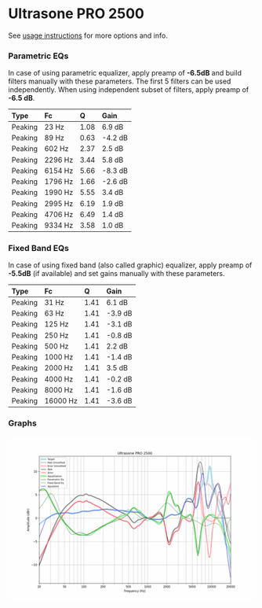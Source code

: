 # Ultrasone PRO 2500
See [usage instructions](https://github.com/jaakkopasanen/AutoEq#usage) for more options and info.

### Parametric EQs
In case of using parametric equalizer, apply preamp of **-6.5dB** and build filters manually
with these parameters. The first 5 filters can be used independently.
When using independent subset of filters, apply preamp of **-6.5 dB**.

| Type    | Fc      |    Q | Gain    |
|:--------|:--------|:-----|:--------|
| Peaking | 23 Hz   | 1.08 | 6.9 dB  |
| Peaking | 89 Hz   | 0.63 | -4.2 dB |
| Peaking | 602 Hz  | 2.37 | 2.5 dB  |
| Peaking | 2296 Hz | 3.44 | 5.8 dB  |
| Peaking | 6154 Hz | 5.66 | -8.3 dB |
| Peaking | 1796 Hz | 1.66 | -2.6 dB |
| Peaking | 1990 Hz | 5.55 | 3.4 dB  |
| Peaking | 2995 Hz | 6.19 | 1.9 dB  |
| Peaking | 4706 Hz | 6.49 | 1.4 dB  |
| Peaking | 9334 Hz | 3.58 | 1.0 dB  |

### Fixed Band EQs
In case of using fixed band (also called graphic) equalizer, apply preamp of **-5.5dB**
(if available) and set gains manually with these parameters.

| Type    | Fc       |    Q | Gain    |
|:--------|:---------|:-----|:--------|
| Peaking | 31 Hz    | 1.41 | 6.1 dB  |
| Peaking | 63 Hz    | 1.41 | -3.9 dB |
| Peaking | 125 Hz   | 1.41 | -3.1 dB |
| Peaking | 250 Hz   | 1.41 | -0.8 dB |
| Peaking | 500 Hz   | 1.41 | 2.2 dB  |
| Peaking | 1000 Hz  | 1.41 | -1.4 dB |
| Peaking | 2000 Hz  | 1.41 | 3.5 dB  |
| Peaking | 4000 Hz  | 1.41 | -0.2 dB |
| Peaking | 8000 Hz  | 1.41 | -1.6 dB |
| Peaking | 16000 Hz | 1.41 | -3.6 dB |

### Graphs
![](./Ultrasone%20PRO%202500.png)